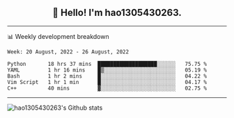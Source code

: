 <h2 align="center">👋 Hello! I'm hao1305430263.</h2>


---- 
📊 Weekly development breakdown

<!--START_SECTION:waka-->
```text
Week: 20 August, 2022 - 26 August, 2022

Python       18 hrs 37 mins  ███████████████████░░░░░░   75.75 % 
YAML         1 hr 16 mins    █▒░░░░░░░░░░░░░░░░░░░░░░░   05.19 % 
Bash         1 hr 2 mins     █░░░░░░░░░░░░░░░░░░░░░░░░   04.22 % 
Vim Script   1 hr 1 min      █░░░░░░░░░░░░░░░░░░░░░░░░   04.17 % 
C++          40 mins         ▓░░░░░░░░░░░░░░░░░░░░░░░░   02.75 % 
```
<!--END_SECTION:waka-->
----
![hao1305430263's Github stats](https://github-readme-stats.vercel.app/api?username=hao1305430263&show_icons=true)


<!--
**hao1305430263/hao1305430263** is a ✨ _special_ ✨ repository because its `README.md` (this file) appears on your GitHub profile.

Here are some ideas to get you started:

- 🔭 I’m currently working on ...
- 🌱 I’m currently learning ...
- 👯 I’m looking to collaborate on ...
- 🤔 I’m looking for help with ...
- 💬 Ask me about ...
- 📫 How to reach me: ...
- 😄 Pronouns: ...
- ⚡ Fun fact: ...
-->
